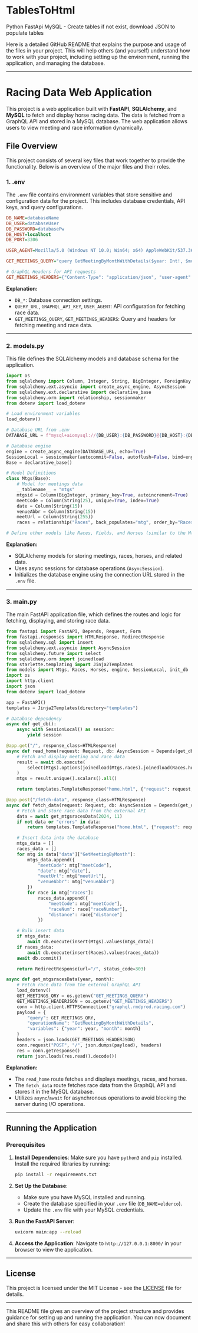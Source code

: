 # TablesToHtml
Python FastApi MySQL - Create tables if not exist, download JSON to populate tables

Here is a detailed GitHub README that explains the purpose and usage of the files in your project. This will help others (and yourself) understand how to work with your project, including setting up the environment, running the application, and managing the database.

---

# Racing Data Web Application

This project is a web application built with **FastAPI**, **SQLAlchemy**, and **MySQL** to fetch and display horse racing data. The data is fetched from a GraphQL API and stored in a MySQL database. The web application allows users to view meeting and race information dynamically.

## **File Overview**

This project consists of several key files that work together to provide the functionality. Below is an overview of the major files and their roles.

### 1. **.env**
The `.env` file contains environment variables that store sensitive and configuration data for the project. This includes database credentials, API keys, and query configurations.

```ini
DB_NAME=databaseName
DB_USER=databaseUser
DB_PASSWORD=databasePw
DB_HOST=localhost
DB_PORT=3306

USER_AGENT=Mozilla/5.0 (Windows NT 10.0; Win64; x64) AppleWebKit/537.36 (KHTML, like Gecko) Chrome/131.0.0.0 Safari/537.36

GET_MEETINGS_QUERY="query GetMeetingByMonthWithDetails($year: Int!, $month: Int!) {...}"

# GraphQL Headers for API requests
GET_MEETINGS_HEADERS={"Content-Type": "application/json", "user-agent": "Mozilla/5.0 ...", "x-api-key": "da2-6nsi4ztsynar3l3frgxf77q5fe"}
```

**Explanation:**
- `DB_*`: Database connection settings.
- `QUERY_URL`, `GRAPHQL_API_KEY`, `USER_AGENT`: API configuration for fetching race data.
- `GET_MEETINGS_QUERY`, `GET_MEETINGS_HEADERS`: Query and headers for fetching meeting and race data.

---

### 2. **models.py**
This file defines the SQLAlchemy models and database schema for the application.

```python
import os
from sqlalchemy import Column, Integer, String, BigInteger, ForeignKey
from sqlalchemy.ext.asyncio import create_async_engine, AsyncSession
from sqlalchemy.ext.declarative import declarative_base
from sqlalchemy.orm import relationship, sessionmaker
from dotenv import load_dotenv

# Load environment variables
load_dotenv()

# Database URL from .env
DATABASE_URL = f"mysql+aiomysql://{DB_USER}:{DB_PASSWORD}@{DB_HOST}:{DB_PORT}/{DB_NAME}"

# Database engine
engine = create_async_engine(DATABASE_URL, echo=True)
SessionLocal = sessionmaker(autocommit=False, autoflush=False, bind=engine, class_=AsyncSession)
Base = declarative_base()

# Model Definitions
class Mtgs(Base):
    # Model for meetings data
    __tablename__ = "mtgs"
    mtgsid = Column(BigInteger, primary_key=True, autoincrement=True)
    meetCode = Column(String(25), unique=True, index=True)
    date = Column(String(15))
    venueAbbr = Column(String(15))
    meetUrl = Column(String(255))
    races = relationship("Races", back_populates="mtg", order_by="Races.raceNum")

# Define other models like Races, Fields, and Horses (similar to the Mtgs model)...
```

**Explanation:**
- SQLAlchemy models for storing meetings, races, horses, and related data.
- Uses async sessions for database operations (`AsyncSession`).
- Initializes the database engine using the connection URL stored in the `.env` file.

---

### 3. **main.py**
The main FastAPI application file, which defines the routes and logic for fetching, displaying, and storing race data.

```python
from fastapi import FastAPI, Depends, Request, Form
from fastapi.responses import HTMLResponse, RedirectResponse
from sqlalchemy.sql import insert
from sqlalchemy.ext.asyncio import AsyncSession
from sqlalchemy.future import select
from sqlalchemy.orm import joinedload
from starlette.templating import Jinja2Templates
from models import Mtgs, Races, Horses, engine, SessionLocal, init_db
import os
import http.client
import json
from dotenv import load_dotenv

app = FastAPI()
templates = Jinja2Templates(directory="templates")

# Database dependency
async def get_db():
    async with SessionLocal() as session:
        yield session

@app.get("/", response_class=HTMLResponse)
async def read_home(request: Request, db: AsyncSession = Depends(get_db)):
    # Fetch and display meeting and race data
    result = await db.execute(
        select(Mtgs).options(joinedload(Mtgs.races).joinedload(Races.horses)).order_by(Mtgs.date, Mtgs.meetCode)
    )
    mtgs = result.unique().scalars().all()

    return templates.TemplateResponse("home.html", {"request": request, "mtgs": mtgs})

@app.post("/fetch-data", response_class=HTMLResponse)
async def fetch_data(request: Request, db: AsyncSession = Depends(get_db)):
    # Fetch and store race data from the external API
    data = await get_mtgsracesData(2024, 11)
    if not data or "errors" in data:
        return templates.TemplateResponse("home.html", {"request": request, "mtgs": [], "error": "Failed to fetch data."})

    # Insert data into the database
    mtgs_data = []
    races_data = []
    for mtg in data["data"]["GetMeetingByMonth"]:
        mtgs_data.append({
            "meetCode": mtg["meetCode"],
            "date": mtg["date"],
            "meetUrl": mtg["meetUrl"],
            "venueAbbr": mtg["venueAbbr"]
        })
        for race in mtg["races"]:
            races_data.append({
                "meetCode": mtg["meetCode"],
                "raceNum": race["raceNumber"],
                "distance": race["distance"]
            })

    # Bulk insert data
    if mtgs_data:
        await db.execute(insert(Mtgs).values(mtgs_data))
    if races_data:
        await db.execute(insert(Races).values(races_data))
    await db.commit()

    return RedirectResponse(url="/", status_code=303)

async def get_mtgsracesData(year, month):
    # Fetch race data from the external GraphQL API
    load_dotenv()
    GET_MEETINGS_QRY = os.getenv("GET_MEETINGS_QUERY")
    GET_MEETINGS_HEADERJSON = os.getenv("GET_MEETINGS_HEADERS")
    conn = http.client.HTTPSConnection("graphql.rmdprod.racing.com")
    payload = {
        "query": GET_MEETINGS_QRY,
        "operationName": "GetMeetingByMonthWithDetails",
        "variables": {"year": year, "month": month}
    }
    headers = json.loads(GET_MEETINGS_HEADERJSON)
    conn.request("POST", "/", json.dumps(payload), headers)
    res = conn.getresponse()
    return json.loads(res.read().decode())
```

**Explanation:**
- The `read_home` route fetches and displays meetings, races, and horses.
- The `fetch_data` route fetches race data from the GraphQL API and stores it in the MySQL database.
- Utilizes `async`/`await` for asynchronous operations to avoid blocking the server during I/O operations.

---

## **Running the Application**

### Prerequisites
1. **Install Dependencies**:
   Make sure you have `python3` and `pip` installed. Install the required libraries by running:
   ```bash
   pip install -r requirements.txt
   ```

2. **Set Up the Database**:
   - Make sure you have MySQL installed and running.
   - Create the database specified in your `.env` file (`DB_NAME=elderco`).
   - Update the `.env` file with your MySQL credentials.

3. **Run the FastAPI Server**:
   ```bash
   uvicorn main:app --reload
   ```

4. **Access the Application**:
   Navigate to `http://127.0.0.1:8000/` in your browser to view the application.

---

## **License**

This project is licensed under the MIT License - see the [LICENSE](LICENSE) file for details.

---

This README file gives an overview of the project structure and provides guidance for setting up and running the application. You can now document and share this with others for easy collaboration!
